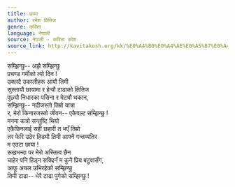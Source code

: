 ```yaml
---
title: छाया
author: रमेश क्षितिज
genre: कविता
language: नेपाली
source: नेपाली - कविता कोश
source_link: http://kavitakosh.org/kk/%E0%A4%B0%E0%A4%AE%E0%A5%87%E0%A4%B6_%E0%A4%95%E0%A5%8D%E0%A4%B7%E0%A4%BF%E0%A4%A4%E0%A4%BF%E0%A4%9C
---
```


सम्झिन्छु-- अझै सम्झिन्छु  
प्रचण्ड गर्मीको त्यो दिन !  
उक्लदै उकालीहरू आयौ तिमी  
सुस्तायौ छायामा र हेर्‍यौ टाढाको क्षितिज  
पुछ्यौ निधारका पसिना र मेट्यौ थकान,  
सम्झिन्छु-- नदीजस्तो तिम्रो यात्रा  
र, मेरो किनारजस्तो जीवन-- एकैपल्ट सम्झिन्छु !  
मनमा कत्रो सन्तुष्टि थियो  
एकैछिनलाई सही छहारी त भएँ तिम्रो  
तर फेरि उठेर हिड्यौ तिमी आफ्नै गन्तव्यतिर  
म एउटा छाया !  
रूखभन्दा पर मेरो अस्तित्व छैन  
चाहेर पनि हिड्न सक्दिनँ म कुनै प्रिय बटुवासँग,  
आफू अचल उभिरहेको सम्झिन्छु  
तिमी टाढा-- धेरै टाढा पुगेको सम्झिन्छु !
